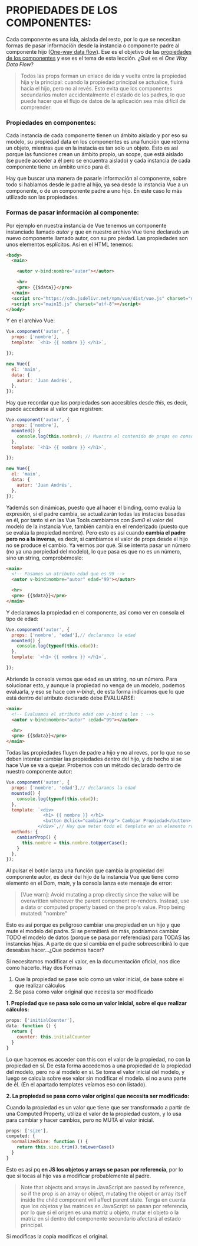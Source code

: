 # PROPIEDADES DE LOS COMPONENTES:

  Cada componente es una isla, aislada del resto, por lo que se necesitan formas de pasar información desde la instancia o componente padre al componente hijo ([One-way data flow](https://vuejs.org/v2/guide/components-props.html#One-Way-Data-Flow)). Ese es el objetivo de las [propiedades de los componentes](https://vuejs.org/v2/guide/components.html#Passing-Data-to-Child-Components-with-Props) y ese es el tema de esta lección.
  ¿Qué es el *One Way Data Flow*?
  >Todos las props forman un enlace de ida y vuelta entre la propiedad hija y la principal: cuando la propiedad principal se actualice, fluirá hacia el hijo, pero no al revés. Esto evita que los componentes secundarios muten accidentalmente el estado de los padres, lo que puede hacer que el flujo de datos de la aplicación sea más difícil de comprender.

### Propiedades en componentes:

  Cada instancia de cada componente tienen un ámbito aislado y por eso su modelo, su propiedad data en los componentes es una función que retorna un objeto, mientras que en la instacia es tan solo un objeto.
  Esto es así porque las funciones crean un ámbito propio, un scope, que está aislado (se puede acceder a él pero se encuentra aislado) y cada instancia de cada componente tiene un ámbito unico para él.

  Hay que buscar una manera de pasarle información al componente, sobre todo si hablamos desde le padre al hijo, ya sea desde la instancia Vue a un componente, o de un componente padre a uno hijo. En este caso lo más utilizado son las propiedades.

### Formas de pasar información al componente:

  Por ejemplo en nuestra instancia de Vue tenemos un componente instanciado llamado *autor* y que en nuestro archivo Vue tiene declarado un nuevo componente llamado autor, con su pro piedad. Las propiedades son unos elementos esplícitos.
  Así en el HTML tenemos:
```html
<body>
  <main>

    <autor v-bind:nombre="autor"></autor>

    <hr>
    <pre> {{$data}}</pre>
  </main>
  <script src="https://cdn.jsdelivr.net/npm/vue/dist/vue.js" charset="utf-8"></script>
  <script src="main15.js" charset="utf-8"></script>
</body>
```
  Y en el archivo Vue:

```javascript
Vue.component('autor', {
  props: ['nombre'],
  template: `<h1> {{ nombre }} </h1>`,

});

new Vue({
  el: 'main',
  data: {
    autor: 'Juan Andrés',
  },
});
```
  Hay que recordar que las porpiedades son accesibles desde *this*, es decir, puede accederse al valor que registren:

```javascript
Vue.component('autor', {
  props: ['nombre'],
  mounted() {
    console.log(this.nombre); // Muestra el contenido de props en consola. This hace un proxy.
  },
  template: `<h1> {{ nombre }} </h1>`,

});

new Vue({
  el: 'main',
  data: {
    autor: 'Juan Andrés',
  },
});
```
  Yademás son dinámicas, puesto que al hacer el binding, como evalúa la expresión, si el padre cambia, se actualizarán todas las instacias basadas en él, por tanto si en las Vue Tools cambiamos con  *$vm0* el valor del modelo de la instancia Vue, también cambia en el renderizado (puesto que se evalúa la propiedad nombre). Pero esto es así cuando **cambia el padre pero no a la inversa**, es decir, si cambiamos el valor de props desde el hijo no se produce el cambio. Ya vermos por qué.
  Si se intenta pasar un número (no ya una porpiedad del modelo), lo que pasa es que no es un número, sino un string, comprobémoslo:
```html
<main>
  <!-- Pasamos un atributo edad que es 99 -->
  <autor v-bind:nombre="autor" edad="99"></autor>

  <hr>
  <pre> {{$data}}</pre>
</main>
```
  Y declaramos la propiedad en el componente, así como ver en consola el tipo de edad:
```javascript
Vue.component('autor', {
  props: ['nombre', 'edad'],// declaramos la edad
  mounted() {
    console.log(typeof(this.edad));
  },
  template: `<h1> {{ nombre }} </h1>`,

});
```
  Abriendo la consola vemos que edad es un string, no un número. Para solucionar esto, y aunque la propiedad no venga de un modelo, podemos evaluarla, y eso se hace con *v-bind:*, de esta forma indicamos que lo que está dentro del atributo declarado debe EVALUARSE:
  ```html
  <main>
    <!-- Evaluamos el atributo edad con v-bind o los : -->
    <autor v-bind:nombre="autor" :edad="99"></autor>

    <hr>
    <pre> {{$data}}</pre>
  </main>
  ```
  Todas las propiedades fluyen de padre a hijo y no al reves, por lo que no se deben intentar cambiar las propiedades dentro del hijo, y de hecho si se hace Vue se va a quejar. Probemos con un método declarado dentro de nuestro componente autor:
```javascript
Vue.component('autor', {
  props: ['nombre', 'edad'],// declaramos la edad
  mounted() {
    console.log(typeof(this.edad));
  },
  template: `<div>
              <h1> {{ nombre }} </h1>
              <button @click="cambiarProp"> Cambiar Propiedad</button>
            </div>`,// Hay que meter todo el template en un elemento root, si no peta ;)
  methods: {
    cambiarProp() {
      this.nombre = this.nombre.toUpperCase();
    }
  },
});
```
  Al pulsar el botón lanza una función que cambia la propiedad del componente autor, es decir del hijo de la instancia Vue que tiene como elemento en el Dom, *main*, y la consola lanza este mensaje de error:
  >[Vue warn]: Avoid mutating a prop directly since the value will be overwritten whenever the parent component re-renders. Instead, use a data or computed property based on the prop's value. Prop being mutated: "nombre"

  Esto es así porque es peligroso cambiar una propiedad en un hijo y que mute el modelo del padre. Si se permitierá sin más, podríamos cambiar TODO el modelo de datos (porque se pasa por referencias) para TODAS las instancias hijas. A parte de que si cambia en el padre sobreescribirá lo que deseabas hacer...¿Que podemos hacer?

  Si necesitamos modificar el valor, en la documentación oficial, nos dice como hacerlo. Hay dos Formas
  1. Que la propiedad se pase solo como un valor inicial, de base sobre el que realizar cálculos
  2. Se pasa como valor original que necesita ser modificado

**1. Propiedad que se pasa solo como un valor inicial, sobre el que realizar cálculos:**
```javascript
props: ['initialCounter'],
data: function () {
  return {
    counter: this.initialCounter
  }
}
```
  Lo que hacemos es acceder con this con el valor de la propiedad, no con la propiedad en sí. De esta forma accedemos a una propiedad de la propiedad del modelo, pero no al modelo en sí. Se toma el valor inicial del modelo, y luego se calcula sobre ese valor sin modificar el modelo. si no a una parte de él. (En el apartado templates veíamos eso con listado).


**2. La propiedad se pasa como valor original que necesita ser modificado:**

  Cuando la propiedad es un valor que tiene que ser transformado a partir de una Computed Property, utiliza el valor de la propiedad custom, y lo usa para cambiar y hacer cambios, pero no MUTA el valor inicial.

```javascript
props: ['size'],
computed: {
  normalizedSize: function () {
    return this.size.trim().toLowerCase()
  }
}
```
  Esto es así pq **en JS los objetos y arrays se pasan por referencia**, por lo que si tocas al hijo vas a modificar probablemente al padre.
  >Note that objects and arrays in JavaScript are passed by reference, so if the prop is an array or object, mutating the object or array itself inside the child component will affect parent state.
  Tenga en cuenta que los objetos y las matrices en JavaScript se pasan por referencia, por lo que si el origen es una matriz u objeto, mutar el objeto o la matriz en sí dentro del componente secundario afectará al estado principal.

  Si modificas la copia modificas el original. 
